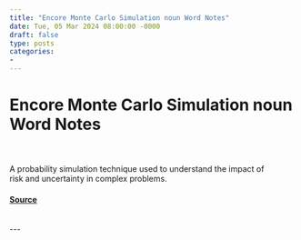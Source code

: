 ```yaml
---
title: "Encore Monte Carlo Simulation noun Word Notes"
date: Tue, 05 Mar 2024 08:00:00 -0000
draft: false
type: posts
categories: 
- 
---
```

# Encore Monte Carlo Simulation noun Word Notes

<br/>

<br/>
A probability simulation technique used to understand the impact of risk and uncertainty in complex problems.

#### [Source](https://thecyberwire.com/podcasts/word-notes/21/notes)

<br/>
---
